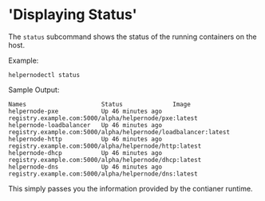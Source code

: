 # 'Displaying Status'

The `status` subcommand shows the status of the running containers on
the host.

Example:

```shell
helpernodectl status
```

Sample Output:

```shell
Names                     Status              Image
helpernode-pxe            Up 46 minutes ago   registry.example.com:5000/alpha/helpernode/pxe:latest
helpernode-loadbalancer   Up 46 minutes ago   registry.example.com:5000/alpha/helpernode/loadbalancer:latest
helpernode-http           Up 46 minutes ago   registry.example.com:5000/alpha/helpernode/http:latest
helpernode-dhcp           Up 46 minutes ago   registry.example.com:5000/alpha/helpernode/dhcp:latest
helpernode-dns            Up 46 minutes ago   registry.example.com:5000/alpha/helpernode/dns:latest
```

This simply passes you the information provided by the contianer runtime.
